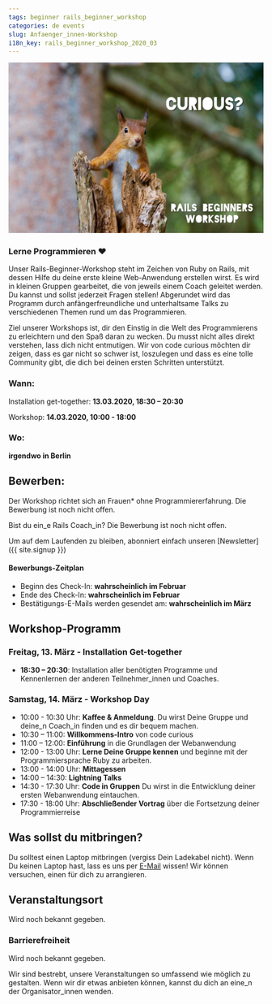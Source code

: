```yaml
---
tags: beginner rails_beginner_workshop
categories: de events
slug: Anfaenger_innen-Workshop
i18n_key: rails_beginner_workshop_2020_03
---
```


![Foto von einem sehr süßen roten Eichhörnchen, das frech aus einem Baumstumpf herausguckt.](/assets/images/squirrel-curious.jpg)

### Lerne Programmieren ♥️
Unser Rails-Beginner-Workshop steht im Zeichen von Ruby on Rails, mit dessen Hilfe du deine erste kleine Web-Anwendung erstellen wirst. Es wird in kleinen Gruppen gearbeitet, die von jeweils einem Coach geleitet werden. Du kannst und sollst jederzeit Fragen stellen! Abgerundet wird das Programm durch anfängerfreundliche und unterhaltsame Talks zu verschiedenen Themen rund um das Programmieren.

Ziel unserer Workshops ist, dir den Einstig in die Welt des Programmierens zu erleichtern und den Spaß daran zu wecken. Du musst nicht alles direkt verstehen, lass dich nicht entmutigen. Wir von code curious möchten dir zeigen, dass es gar nicht so schwer ist, loszulegen und dass es eine tolle Community gibt, die dich bei deinen ersten Schritten unterstützt.

### Wann:
Installation get-together: **13.03.2020, 18:30 – 20:30**

Workshop: **14.03.2020, 10:00 - 18:00**
### Wo:
**irgendwo in Berlin**

## Bewerben:
Der Workshop richtet sich an Frauen* ohne Programmiererfahrung. Die Bewerbung ist noch nicht offen.

Bist du ein_e Rails Coach_in? Die Bewerbung ist noch nicht offen.

Um auf dem Laufenden zu bleiben, abonniert einfach unseren [Newsletter]({{ site.signup }})

#### Bewerbungs-Zeitplan
- Beginn des Check-In: **wahrscheinlich im Februar**
- Ende des Check-In: **wahrscheinlich im Februar**
- Bestätigungs-E-Mails werden gesendet am: **wahrscheinlich im März**

## Workshop-Programm

### Freitag, 13. März - Installation Get-together
- **18:30 – 20:30**: Installation aller benötigten Programme und Kennenlernen der anderen Teilnehmer_innen und Coaches.

### Samstag, 14. März - Workshop Day
- 10:00 - 10:30 Uhr: **Kaffee & Anmeldung**. Du wirst Deine Gruppe und deine_n Coach_in finden und es dir bequem machen.
- 10:30 – 11:00: **Willkommens-Intro** von code curious
- 11:00 – 12:00: **Einführung** in die Grundlagen der Webanwendung
- 12:00 - 13:00 Uhr: **Lerne Deine Gruppe kennen** und beginne mit der Programmiersprache Ruby zu arbeiten.
- 13:00 - 14:00 Uhr: **Mittagessen**
- 14:00 – 14:30: **Lightning Talks**
- 14:30 - 17:30 Uhr: **Code in Gruppen** Du wirst in die Entwicklung deiner ersten Webanwendung eintauchen.
- 17:30 - 18:00 Uhr: **Abschließender Vortrag** über die Fortsetzung deiner Programmierreise


## Was sollst du mitbringen?
Du solltest einen Laptop mitbringen (vergiss Dein Ladekabel nicht). Wenn Du keinen Laptop hast, lass es uns per [E-Mail](mailto:contact@codecurious.org) wissen! Wir können versuchen, einen für dich zu arrangieren.


## Veranstaltungsort

Wird noch bekannt gegeben.

### Barrierefreiheit

Wird noch bekannt gegeben.

Wir sind bestrebt, unsere Veranstaltungen so umfassend wie möglich zu gestalten. Wenn wir dir etwas anbieten können, kannst du dich an eine_n der Organisator_innen wenden.
